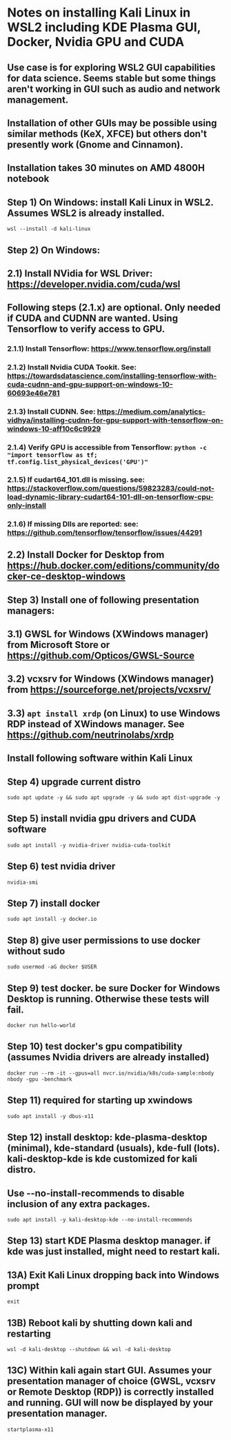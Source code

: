 # Notes on installing Kali Linux in WSL2 including KDE Plasma GUI, Docker, Nvidia GPU and CUDA

## Use case is for exploring WSL2 GUI capabilities for data science. Seems stable but some things aren't working in GUI such as audio and network management. 
## Installation of other GUIs may be possible using similar methods (KeX, XFCE) but others don't presently work (Gnome and Cinnamon).

## Installation takes 30 minutes on AMD 4800H notebook

## Step 1) On Windows: install Kali Linux in WSL2. Assumes WSL2 is already installed.

`wsl --install -d kali-linux`

## Step 2) On Windows:
## 2.1) Install NVidia for WSL Driver: https://developer.nvidia.com/cuda/wsl
## Following steps (2.1.x) are optional. Only needed if CUDA and CUDNN are wanted. Using Tensorflow to verify access to GPU.
### 2.1.1) Install Tensorflow: https://www.tensorflow.org/install
### 2.1.2) Install Nvidia CUDA Tookit. See: https://towardsdatascience.com/installing-tensorflow-with-cuda-cudnn-and-gpu-support-on-windows-10-60693e46e781
### 2.1.3) Install CUDNN. See: https://medium.com/analytics-vidhya/installing-cudnn-for-gpu-support-with-tensorflow-on-windows-10-aff10c6c9929
### 2.1.4) Verify GPU is accessible from Tensorflow: `python -c "import tensorflow as tf; tf.config.list_physical_devices('GPU')"`
### 2.1.5) If cudart64_101.dll is missing. see: https://stackoverflow.com/questions/59823283/could-not-load-dynamic-library-cudart64-101-dll-on-tensorflow-cpu-only-install
### 2.1.6) If missing Dlls are reported: see: https://github.com/tensorflow/tensorflow/issues/44291
## 2.2) Install Docker for Desktop from https://hub.docker.com/editions/community/docker-ce-desktop-windows

## Step 3) Install one of following presentation managers:
## 3.1) GWSL for Windows (XWindows manager) from Microsoft Store or https://github.com/Opticos/GWSL-Source
## 3.2) vcxsrv for Windows (XWindows manager) from https://sourceforge.net/projects/vcxsrv/
## 3.3) `apt install xrdp` (on Linux) to use Windows RDP instead of XWindows manager. See https://github.com/neutrinolabs/xrdp

## Install following software within Kali Linux

## Step 4) upgrade current distro
`sudo apt update -y && sudo apt upgrade -y && sudo apt dist-upgrade -y`

## Step 5) install nvidia gpu drivers and CUDA software
`sudo apt install -y nvidia-driver nvidia-cuda-toolkit`

## Step 6) test nvidia driver
`nvidia-smi`

## Step 7) install docker
`sudo apt install -y docker.io`

## Step 8) give user permissions to use docker without sudo
`sudo usermod -aG docker $USER`

## Step 9) test docker. be sure Docker for Windows Desktop is running. Otherwise these tests will fail.
`docker run hello-world`

## Step 10) test docker's gpu compatibility (assumes Nvidia drivers are already installed)
`docker run --rm -it --gpus=all nvcr.io/nvidia/k8s/cuda-sample:nbody nbody -gpu -benchmark`

## Step 11) required for starting up xwindows
`sudo apt install -y dbus-x11`

## Step 12) install desktop: kde-plasma-desktop (minimal), kde-standard (usuals), kde-full (lots). kali-desktop-kde is kde customized for kali distro.
## Use --no-install-recommends to disable inclusion of any extra packages.
`sudo apt install -y kali-desktop-kde --no-install-recommends`

## Step 13) start KDE Plasma desktop manager. if kde was just installed, might need to restart kali.
## 13A) Exit Kali Linux dropping back into Windows prompt
`exit`
## 13B) Reboot kali by shutting down kali and restarting
`wsl -d kali-desktop --shutdown && wsl -d kali-desktop`
## 13C) Within kali again start GUI. Assumes your presentation manager of choice (GWSL, vcxsrv or Remote Desktop (RDP)) is correctly installed and running. GUI will now be displayed by your presentation manager.
`startplasma-x11`

